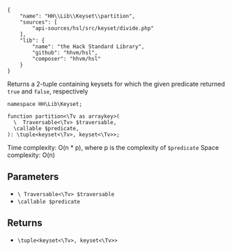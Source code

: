 ``` yamlmeta
{
    "name": "HH\\Lib\\Keyset\\partition",
    "sources": [
        "api-sources/hsl/src/keyset/divide.php"
    ],
    "lib": {
        "name": "the Hack Standard Library",
        "github": "hhvm/hsl",
        "composer": "hhvm/hsl"
    }
}
```




Returns a 2-tuple containing keysets for which the given predicate returned
` true ` and `` false ``, respectively




``` Hack
namespace HH\Lib\Keyset;

function partition<\Tv as arraykey>(
  \  Traversable<\Tv> $traversable,
  \callable $predicate,
): \tuple<keyset<\Tv>, keyset<\Tv>>;
```




Time complexity: O(n * p), where p is the complexity of ` $predicate `
Space complexity: O(n)




## Parameters




+ ` \ Traversable<\Tv> $traversable `
+ ` \callable $predicate `




## Returns




* ` \tuple<keyset<\Tv>, keyset<\Tv>> `
<!-- HHAPIDOC -->

